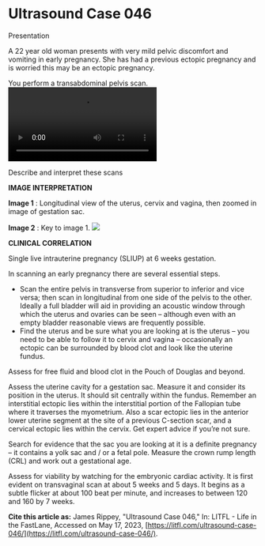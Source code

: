 # Ultrasound Case 046
Presentation


A 22 year old woman presents with very mild pelvic discomfort and vomiting in early pregnancy. She has had a previous ectopic pregnancy and is worried this may be an ectopic pregnancy. 


You perform a transabdominal pelvis scan.
![](https://litfl.com/wp-content/uploads/2018/12/LITFL-Top-100-Ultrasound-46-01-6-weeks-pregnant.mp4)


Describe and interpret these scans

**IMAGE INTERPRETATION** 



**Image 1** : Longitudinal view of the uterus, cervix and vagina, then zoomed in image of gestation sac. 



**Image 2** : Key to image 1.
![](https://litfl.com/wp-content/uploads/2018/12/LITFL-Top-100-Ultrasound-46-02-6-weeks-pregnant.jpg)


**CLINICAL CORRELATION** 


Single live intrauterine pregnancy (SLIUP) at 6 weeks gestation.


In scanning an early pregnancy there are several essential steps. 
- Scan the entire pelvis in transverse from superior to inferior and vice versa; then scan in longitudinal from one side of the pelvis to the other. Ideally a full bladder will aid in providing an acoustic window through which the uterus and ovaries can be seen – although even with an empty bladder reasonable views are frequently possible. 
- Find the uterus and be sure what you are looking at is the uterus – you need to be able to follow it to cervix and vagina – occasionally an ectopic can be surrounded by blood clot and look like the uterine fundus. 


Assess for free fluid and blood clot in the Pouch of Douglas and beyond. 


Assess the uterine cavity for a gestation sac. Measure it and consider its position in the uterus. It should sit centrally within the fundus. Remember an interstitial ectopic lies within the interstitial portion of the Fallopian tube where it traverses the myometrium. Also a scar ectopic lies in the anterior lower uterine segment at the site of a previous C-section scar, and a cervical ectopic lies within the cervix. Get expert advice if you’re not sure. 


Search for evidence that the sac you are looking at it is a definite pregnancy – it contains a yolk sac and / or a fetal pole. Measure the crown rump length (CRL) and work out a gestational age. 


Assess for viability by watching for the embryonic cardiac activity. It is first evident on transvaginal scan at about 5 weeks and 5 days. It begins as a subtle flicker at about 100 beat per minute, and increases to between 120 and 160 by 7 weeks.

**Cite this article as:**  James Rippey, "Ultrasound Case 046," In: LITFL - Life in the FastLane, Accessed on May 17, 2023, [https://litfl.com/ultrasound-case-046/](https://litfl.com/ultrasound-case-046/).


